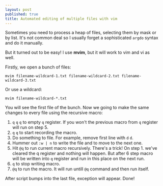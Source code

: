 ```yaml
---
layout: post
published: true
title: Automated editing of multiple files with vim
---
```

Sometimes you need to process a heap of files, selecting them by mask or by list. It's not common deal so I usually forget a sophisticated `argdo` syntax and do it manually.

But it turned out to be easy! I use **mvim**, but it will work to vim and vi as well.

Firstly, we open a bunch of files:

```
mvim filename-wildcard-1.txt filename-wildcard-2.txt filename-wildcard-3.txt
```

Or use a wildcard:

```
mvim filename-wildcard-*.txt
```

You will see the first file of the bunch. Now we going to make the same changes to every file using the recursive macro:

1. `q` `q` `q` to empty `q` register. If you won't the previous macro from `q` register will run on step 5.
2. `q` `q` to start recording the macro.
3. Do something to file. For example, remove first line with `d` `d`.
4. Hummer out `:w | n` to write the file and to move to the next one.
5. Hit `@q` to run current macro recursively. There's a trick! On step 1. we've cleared the q register and nothing will happen. But after 6 step macro will be written into `q` register and run in this place on the next run.
6. `q` to stop writing macro.
7. `@q` to run the macro. It will run untill `@q` command and then run itself.

After script bumps into the last file, exception will appear. Done!
